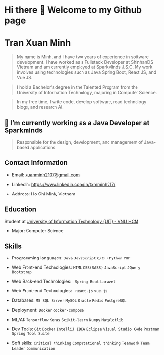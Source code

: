# Hi there 👋 Welcome to my Github page 

<!--
**TxmMinh/txmminh** is a ✨ _special_ ✨ repository because its `README.md` (this file) appears on your GitHub profile.

Here are some ideas to get you started:

- 🔭 I’m currently working on ...
- 🌱 I’m currently learning ...
- 👯 I’m looking to collaborate on ...
- 🤔 I’m looking for help with ...
- 💬 Ask me about ...
- 📫 How to reach me: ...
- 😄 Pronouns: ...
- ⚡ Fun fact: ...
-->


# Tran Xuan Minh

> My name is Minh, and I have two years of experience in software development. I have worked as a Fullstack Developer at ShinhanDS Vietnam and am currently employed at SparkMinds J.S.C. My work involves using technologies such as Java Spring Boot, React JS, and Vue JS.

> I hold a Bachelor's degree in the Talented Program from the University of Information Technology, majoring in Computer Science.
 
> In my free time, I write code, develop software, read technology blogs, and research AI.

## 🔭 I’m currently working as a Java Developer at Sparkminds

> Responsible for the design, development, and management of Java-based applications

## Contact information

- Email: xuanminh2107@gmail.com

- Linkedin: https://www.linkedin.com/in/txmminh217/ 

- Address: Ho Chi Minh, Vietnam

## Education

Student at [University of Information Technology (UIT) - VNU HCM](https://en.uit.edu.vn/overview-vnuhcm-university-information-technology)

- Major: Computer Science

## Skills

- Programming languages: `Java` `JavaScript` `C/C++` `Python` `PHP`

- Web Front-end Technologies: `HTML` `CSS(SASS)` `JavaScript` `JQuery` `Bootstrap`  

- Web Back-end Technologies: ` Spring Boot` `Laravel` 

- Web Front-end Technologies: ` React.js` `Vue.js`
  
- Databases: `MS SQL Server` `MySQL` `Oracle` `Redis` `PostgreSQL`  

- Deployment: `Docker` `docker-compose`

- ML/AI: `Tensorflow` `Keras` `Scikit-learn` `Numpy` `Matplotlib`

- Dev Tools: `Git` `Docker` `IntelliJ IDEA` `Eclipse` `Visual Studio Code`  `Postman`  `Spring Tool Suite`

- Soft skills: `Critical thinking` `Computational thinking` `Teamwork` `Team Leader` `Communication`
